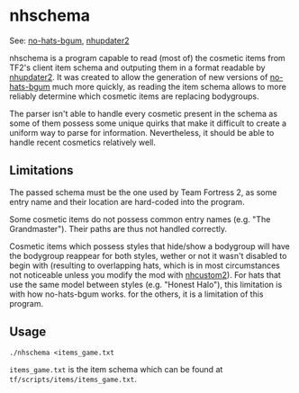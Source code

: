# nhschema

See: [no-hats-bgum](https://github.com/Fedora31/no-hats-bgum),
[nhupdater2](https://github.com/Fedora31/nhupdater2)

nhschema is a program capable to read (most of) the cosmetic
items from TF2's client item schema and outputing them in a format
readable by [nhupdater2](https://github.com/Fedora31/nhupdater2).
It was created to allow the generation of new versions of
[no-hats-bgum](https://github.com/Fedora31/no-hats-bgum) much
more quickly, as reading the item schema allows to more
reliably determine which cosmetic items are replacing bodygroups.

The parser isn't able to handle every cosmetic present in the
schema as some of them possess some unique quirks that make it
difficult to create a uniform way to parse for information.
Nevertheless, it should be able to handle recent cosmetics
relatively well.

## Limitations

The passed schema must be the one used by Team Fortress 2, as
some entry name and their location are hard-coded into the
program.

Some cosmetic items do not possess common entry names (e.g.
"The Grandmaster"). Their paths are thus not handled correctly.

Cosmetic items which possess styles that hide/show a
bodygroup will have the bodygroup reappear for both styles,
wether or not it wasn't disabled to begin with (resulting to
overlapping hats, which is in most circumstances not noticeable
unless you modify the mod with
[nhcustom2](https://github.com/Fedora31/nhcustom2)). For hats
that use the same model between styles (e.g. "Honest Halo"),
this limitation is with how no-hats-bgum works. for the others,
it is a limitation of this program.

## Usage

`./nhschema <items_game.txt`

`items_game.txt` is the item schema which can be found at
`tf/scripts/items/items_game.txt`.
